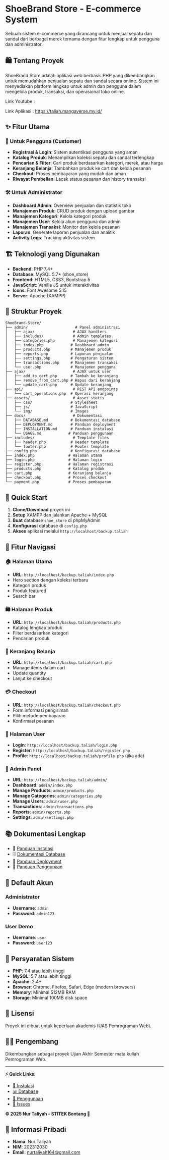 # ShoeBrand Store - E-commerce System

Sebuah sistem e-commerce yang dirancang untuk menjual sepatu dan sandal dari berbagai merek ternama dengan fitur lengkap untuk pengguna dan administrator.

## 🛍️ Tentang Proyek

ShoeBrand Store adalah aplikasi web berbasis PHP yang dikembangkan untuk memudahkan penjualan sepatu dan sandal secara online. Sistem ini menyediakan platform lengkap untuk admin dan pengguna dalam mengelola produk, transaksi, dan operasional toko online.

Link Youtube  : 

Link Aplikasi : https://taliah.mangaverse.my.id/ 

## ✨ Fitur Utama

### 👤 Untuk Pengguna (Customer)

- **Registrasi & Login**: Sistem autentikasi pengguna yang aman
- **Katalog Produk**: Menampilkan koleksi sepatu dan sandal terlengkap
- **Pencarian & Filter**: Cari produk berdasarkan kategori, merek, atau harga
- **Keranjang Belanja**: Tambahkan produk ke cart dan kelola pesanan
- **Checkout**: Proses pembayaran yang mudah dan aman
- **Riwayat Pembelian**: Lacak status pesanan dan history transaksi

### 🛠️ Untuk Administrator

- **Dashboard Admin**: Overview penjualan dan statistik toko
- **Manajemen Produk**: CRUD produk dengan upload gambar
- **Manajemen Kategori**: Kelola kategori produk
- **Manajemen User**: Kelola akun pengguna dan admin
- **Manajemen Transaksi**: Monitor dan kelola pesanan
- **Laporan**: Generate laporan penjualan dan analitik
- **Activity Logs**: Tracking aktivitas sistem

## 🏗️ Teknologi yang Digunakan

- **Backend**: PHP 7.4+
- **Database**: MySQL 5.7+ (shoe_store)
- **Frontend**: HTML5, CSS3, Bootstrap 5
- **JavaScript**: Vanilla JS untuk interaktivitas
- **Icons**: Font Awesome 5.15
- **Server**: Apache (XAMPP)

## 📁 Struktur Proyek

```
ShoeBrand-Store/
├── admin/                     # Panel administrasi
│   ├── ajax/                 # AJAX handlers
│   ├── includes/             # Admin templates
│   ├── categories.php        # Manajemen kategori
│   ├── index.php            # Dashboard admin
│   ├── products.php         # Manajemen produk
│   ├── reports.php          # Laporan penjualan
│   ├── settings.php         # Pengaturan sistem
│   ├── transactions.php     # Manajemen transaksi
│   └── user.php             # Manajemen pengguna
├── ajax/                     # AJAX untuk user
│   ├── add_to_cart.php      # Tambah ke keranjang
│   ├── remove_from_cart.php # Hapus dari keranjang
│   └── update_cart.php      # Update keranjang
├── api/                      # REST API endpoints
│   └── cart_operations.php  # Operasi keranjang
├── assets/                   # Asset statis
│   ├── css/                 # Stylesheet
│   ├── js/                  # JavaScript
│   └── img/                 # Images
├── docs/                     # Dokumentasi
│   ├── DATABASE.md          # Dokumentasi database
│   ├── DEPLOYMENT.md        # Panduan deployment
│   ├── INSTALLATION.md      # Panduan instalasi
│   └── USAGE.md            # Panduan penggunaan
├── includes/                 # Template files
│   ├── header.php           # Header template
│   └── footer.php           # Footer template
├── config.php               # Konfigurasi database
├── index.php               # Halaman utama
├── login.php               # Halaman login
├── register.php            # Halaman registrasi
├── products.php            # Katalog produk
├── cart.php                # Keranjang belanja
├── checkout.php            # Proses checkout
└── payment.php             # Proses pembayaran
```

## 🚀 Quick Start

1. **Clone/Download** proyek ini
2. **Setup** XAMPP dan jalankan Apache + MySQL
3. **Buat** database `shoe_store` di phpMyAdmin
4. **Konfigurasi** database di `config.php`
5. **Akses** aplikasi melalui `http://localhost/backup.taliah`

## 🎯 Fitur Navigasi

### 🏠 Halaman Utama
- **URL**: `http://localhost/backup.taliah/index.php`
- Hero section dengan koleksi terbaru
- Kategori produk
- Produk featured
- Search bar

### 🛍️ Halaman Produk
- **URL**: `http://localhost/backup.taliah/products.php`
- Katalog lengkap produk
- Filter berdasarkan kategori
- Pencarian produk

### 🛒 Keranjang Belanja
- **URL**: `http://localhost/backup.taliah/cart.php`
- Manage items dalam cart
- Update quantity
- Lanjut ke checkout

### 💳 Checkout
- **URL**: `http://localhost/backup.taliah/checkout.php`
- Form informasi pengiriman
- Pilih metode pembayaran
- Konfirmasi pesanan

### 👤 Halaman User
- **Login**: `http://localhost/backup.taliah/login.php`
- **Register**: `http://localhost/backup.taliah/register.php`
- **Profile**: `http://localhost/backup.taliah/profile.php` (jika ada)

### 🔧 Admin Panel
- **URL**: `http://localhost/backup.taliah/admin/`
- **Dashboard**: `admin/index.php`
- **Manage Products**: `admin/products.php`
- **Manage Categories**: `admin/categories.php`
- **Manage Users**: `admin/user.php`
- **Transactions**: `admin/transactions.php`
- **Reports**: `admin/reports.php`
- **Settings**: `admin/settings.php`

## 📚 Dokumentasi Lengkap

- 📖 [Panduan Instalasi](docs/INSTALLATION.md)
- 🗄️ [Dokumentasi Database](docs/DATABASE.md)
- 🚀 [Panduan Deployment](docs/DEPLOYMENT.md)
- 📝 [Panduan Penggunaan](docs/USAGE.md)

## 👥 Default Akun

### Administrator
- **Username**: `admin`
- **Password**: `admin123`

### User Demo
- **Username**: `user`
- **Password**: `user123`

## 🔧 Persyaratan Sistem

- **PHP**: 7.4 atau lebih tinggi
- **MySQL**: 5.7 atau lebih tinggi
- **Apache**: 2.4+
- **Browser**: Chrome, Firefox, Safari, Edge (modern browsers)
- **Memory**: Minimal 512MB RAM
- **Storage**: Minimal 100MB disk space

## 📄 Lisensi

Proyek ini dibuat untuk keperluan akademis (UAS Pemrograman Web).

## 👨‍💻 Pengembang

Dikembangkan sebagai proyek Ujian Akhir Semester mata kuliah Pemrograman Web.

---

**⚡ Quick Links:**

- [🚀 Instalasi](docs/INSTALLATION.md)
- [📊 Database](docs/DATABASE.md)
- [📖 Penggunaan](docs/USAGE.md)
- [🐛 Issues](https://github.com/username/repo/issues)

**© 2025 Nur Taliyah - STITEK Bontang 🌟**

## 👤 Informasi Pribadi

- **Nama**: Nur Taliyah
- **NIM**: 202312030
- **Email**: nurtaliyah164@gmail.com
